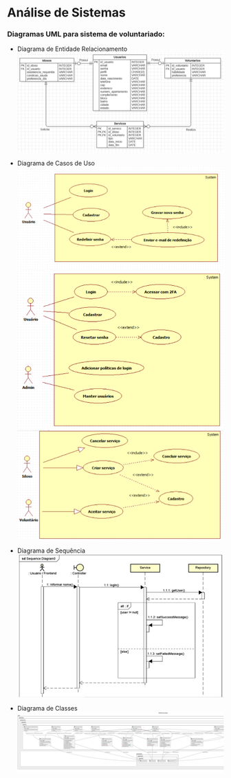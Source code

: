 # Análise de Sistemas

### Diagramas UML para sistema de voluntariado:

* Diagrama de Entidade Relacionamento
![DER](./diagrama-entidade-relacionamento/voluntariado-diagrama-entidade-relacionamento-2.png)

* Diagrama de Casos de Uso
![DCU - Login - Novo](./diagrama-de-casos-de-uso/DiagramaCasoDeUso-TelaLogin-2.png)
![DCU - Login - Antigo](./diagrama-de-casos-de-uso/DiagramaCasoDeUso-TelaLogin.png)
![DCU - Manter Serviço](./diagrama-de-casos-de-uso/DiagramaCasoDeUso-TelaServico.png)

* Diagrama de Sequência
![DS](./diagrama-de-sequencia/Sequence%20Diagram%20-%20Login.png)

* Diagrama de Classes
![DC](./diagrama-de-classes/DiagramaClasse_UseCases.png)